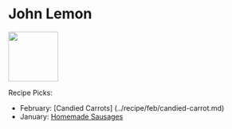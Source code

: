 # John Lemon

<img src="http://api.adorable.io/avatars/100/zestmaster%40flavor.magazine" height="100" width="100" />

Recipe Picks:
- February: [Candied Carrots] (../recipe/feb/candied-carrot.md)
- January: [Homemade Sausages](../recipe/jan/homemade-sausages.md)
